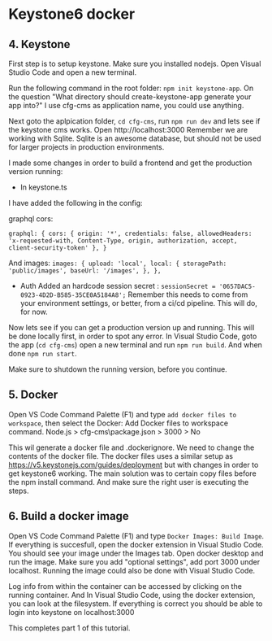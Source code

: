 # Keystone6 docker

## 4. Keystone

First step is to setup keystone. Make sure you installed nodejs.
Open Visual Studio Code and open a new terminal.

Run the following command in the root folder: `npm init keystone-app`. On the question "What directory should create-keystone-app generate your app into?"
I use cfg-cms as application name, you could use anything.

Next goto the aplpication folder, `cd cfg-cms`, run `npm run dev` and lets see if the keystone cms works. Open http://localhost:3000
Remember we are working with Sqlite. Sqlite is an awesome database, but should not be used for larger projects in production environments.

I made some changes in order to build a frontend and get the production version running:
- In keystone.ts 

I have added the following in the config:

graphql cors:

`graphql: {
      cors: {
        origin: '*',
        credentials: false,
        allowedHeaders: 'x-requested-with, Content-Type, origin, authorization, accept, client-security-token'
      },
    }`

And images:
`images: {
      upload: 'local',
      local: {
        storagePath: 'public/images',
        baseUrl: '/images',
      },
    },`

- Auth
Added an hardcode session secret : `sessionSecret = '0657DAC5-0923-4D2D-B585-35CE0A5184A8';`
Remember this needs to come from your environment settings, or better, from a ci/cd pipeline.
This will do, for now.

Now lets see if you can get a production version up and running. This will be done locally first, in order to spot any error.
In Visual Studio Code, goto the app (`cd cfg-cms`) open a new terminal and run `npm run build`. And when done `npm run start`.

Make sure to shutdown the running version, before you continue.

## 5. Docker

Open VS Code Command Palette (F1) and type `add docker files to workspace`, then select the Docker: Add Docker files to workspace command.
Node.js > cfg-cms\package.json > 3000 > No

This wil generate a docker file and .dockerignore. We need to change the contents of the docker file. 
The docker files uses a similar setup as https://v5.keystonejs.com/guides/deployment but with changes in order to get keystone6 working.
The main solution was to certain copy files before the npm install command. And make sure the right user is executing the steps.

## 6. Build a docker image

Open VS Code Command Palette (F1) and type `Docker Images: Build Image`. If everything is succesfull, open the docker extension in Visual Studio Code.
You should see your image under the Images tab. Open docker desktop and run the image. Make sure you add "optional settings", add port 3000 under localhost.
Running the image could also be done with Visual Studio Code.

Log info from within the container can be accessed by clicking on the running container. And In Visual Studio Code, using the docker extension, you can look at the filesystem.
If everything is correct you should be able to login into keystone on localhost:3000

This completes part 1 of this tutorial.
